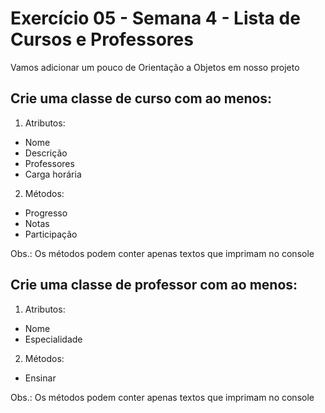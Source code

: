 # Exercício 05 - Semana 4 - Lista de Cursos e Professores
Vamos adicionar um pouco de Orientação a Objetos em nosso projeto

## Crie uma classe de curso com ao menos:

1. Atributos:
- Nome
- Descrição
- Professores
- Carga horária

2. Métodos:
- Progresso
- Notas
- Participação

Obs.: Os métodos podem conter apenas textos que imprimam no console

## Crie uma classe de professor com ao menos:

1. Atributos:
- Nome
- Especialidade

2. Métodos:
- Ensinar

Obs.: Os métodos podem conter apenas textos que imprimam no console
